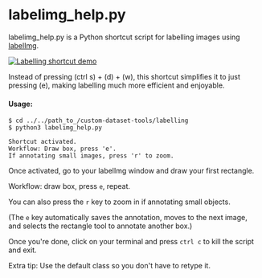 # labelimg_help.py
labelimg_help.py is a Python shortcut script for labelling images using [labelImg](https://github.com/tzutalin/labelImg).

<a href="https://raw.githubusercontent.com/CraigWang1/custom-dataset-tools/master/images/labelling"><img src="https://raw.githubusercontent.com/CraigWang1/custom-dataset-tools/master/images/labelling.gif" title="Labelling shortcut demo"/></a>

Instead of pressing (ctrl s) + (d) + (w), this shortcut simplifies it to just pressing (e), making labelling much more efficient and enjoyable.

#### Usage:
```
$ cd ../../path_to_/custom-dataset-tools/labelling
$ python3 labelimg_help.py

Shortcut activated. 
Workflow: Draw box, press 'e'. 
If annotating small images, press 'r' to zoom.
```

Once activated, go to your labelImg window and draw your first rectangle. 

Workflow: draw box, press `e`, repeat.

You can also press the `r` key to zoom in if annotating small objects.

(The `e` key automatically saves the annotation, moves to the next image, and selects the rectangle tool to annotate another box.)

Once you're done, click on your terminal and press `ctrl c` to kill the script and exit.

Extra tip: Use the default class so you don't have to retype it.
